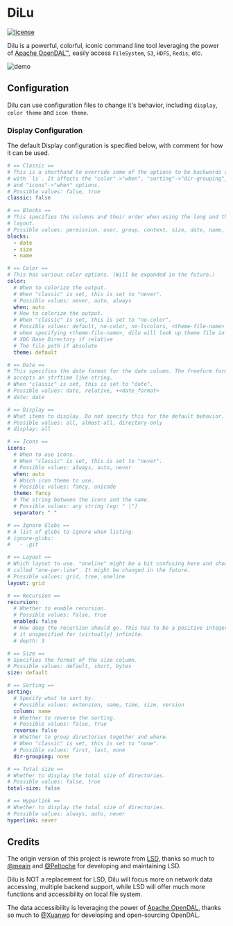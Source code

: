 # DiLu

[![license](http://img.shields.io/badge/license-Apache%20v2-blue.svg)](https://raw.githubusercontent.com/zwpaper/dilu/master/LICENSE)

Dilu is a powerful, colorful, iconic command line tool leveraging the power of [Apache OpenDAL™](https://github.com/apache/incubator-opendal), easily access `FileSystem`, `S3`, `HDFS`, `Redis`, etc.

![demo](./images/demo-fs.jpg)

## Configuration

Dilu can use configuration files to change it's behavior,
including `display`, `color theme` and `icon theme`.

### Display Configuration

The default Display configuration is specified below,
with comment for how it can be used.

```yaml
# == Classic ==
# This is a shorthand to override some of the options to be backwards compatible
# with `ls`. It affects the "color"->"when", "sorting"->"dir-grouping", "date"
# and "icons"->"when" options.
# Possible values: false, true
classic: false

# == Blocks ==
# This specifies the columns and their order when using the long and the tree
# layout.
# Possible values: permission, user, group, context, size, date, name, inode
blocks:
  - date
  - size
  - name

# == Color ==
# This has various color options. (Will be expanded in the future.)
color:
  # When to colorize the output.
  # When "classic" is set, this is set to "never".
  # Possible values: never, auto, always
  when: auto
  # How to colorize the output.
  # When "classic" is set, this is set to "no-color".
  # Possible values: default, no-color, no-lscolors, <theme-file-name>
  # when specifying <theme-file-name>, dilu will look up theme file in
  # XDG Base Directory if relative
  # The file path if absolute
  theme: default

# == Date ==
# This specifies the date format for the date column. The freeform format
# accepts an strftime like string.
# When "classic" is set, this is set to "date".
# Possible values: date, relative, +<date_format>
# date: date

# == Display ==
# What items to display. Do not specify this for the default behavior.
# Possible values: all, almost-all, directory-only
# display: all

# == Icons ==
icons:
  # When to use icons.
  # When "classic" is set, this is set to "never".
  # Possible values: always, auto, never
  when: auto
  # Which icon theme to use.
  # Possible values: fancy, unicode
  theme: fancy
  # The string between the icons and the name.
  # Possible values: any string (eg: " |")
  separator: " "

# == Ignore Globs ==
# A list of globs to ignore when listing.
# ignore-globs:
#   - .git

# == Layout ==
# Which layout to use. "oneline" might be a bit confusing here and should be
# called "one-per-line". It might be changed in the future.
# Possible values: grid, tree, oneline
layout: grid

# == Recursion ==
recursion:
  # Whether to enable recursion.
  # Possible values: false, true
  enabled: false
  # How deep the recursion should go. This has to be a positive integer. Leave
  # it unspecified for (virtually) infinite.
  # depth: 3

# == Size ==
# Specifies the format of the size column.
# Possible values: default, short, bytes
size: default

# == Sorting ==
sorting:
  # Specify what to sort by.
  # Possible values: extension, name, time, size, version
  column: name
  # Whether to reverse the sorting.
  # Possible values: false, true
  reverse: false
  # Whether to group directories together and where.
  # When "classic" is set, this is set to "none".
  # Possible values: first, last, none
  dir-grouping: none

# == Total size ==
# Whether to display the total size of directories.
# Possible values: false, true
total-size: false

# == Hyperlink ==
# Whether to display the total size of directories.
# Possible values: always, auto, never
hyperlink: never
```


## Credits

The origin version of this project is rewrote from [LSD](https://github.com/lsd-rs/lsd),
thanks so much to [@meain](https://github.com/meain) and [@Peltoche](https://github.com/Peltoche)
for developing and maintaining LSD.

Dilu is NOT a replacement for LSD, Dilu will focus more on network data accessing, multiple backend support,
while LSD will offer much more functions and accessibility on local file system.

The data accessibility is leveraging the power of [Apache OpenDAL](https://github.com/apache/incubator-opendal),
thanks so much to [@Xuanwo](https://github.com/Xuanwo) for developing and open-sourcing OpenDAL.
